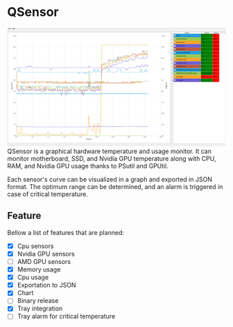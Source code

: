 # QSensor

![preview image](readme.png)
QSensor is a graphical hardware temperature and usage monitor. It can monitor motherboard, SSD, and Nvidia GPU temperature along with CPU, RAM, and Nvidia GPU usage thanks to PSutil and GPUtil.

Each sensor's curve can be visualized in a graph and exported in JSON format. The optimum range can be determined, and an alarm is triggered in case of critical temperature.

## Feature
Bellow a list of features that are planned:
- [x] Cpu sensors
- [x] Nvidia GPU sensors
- [ ] AMD GPU sensors
- [x] Memory usage
- [x] Cpu usage
- [x] Exportation to JSON
- [x] Chart
- [ ] Binary release
- [x] Tray integration
- [ ] Tray alarm for critical temperature

